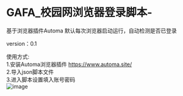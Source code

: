 # GAFA_校园网浏览器登录脚本-
基于浏览器插件Automa
默认每次浏览器启动运行，自动检测是否已登录  

version：0.1  

使用方式:  
  1.安装Automa浏览器插件 https://www.automa.site/  
  2.导入json脚本文件  
  3.进入脚本设置填入账号密码  
  ![image](https://user-images.githubusercontent.com/37254173/160225233-1e70718a-ccdb-48a3-a480-94ed0e535c3d.png)

